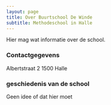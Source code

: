 ```yaml
---
layout: page
title: Over Buurtschool De Winde
subtitle: Methodeschool in Halle
---
```


Hier mag wat informatie over de school.

### Contactgegevens

Albertstraat 2
1500 Halle

### geschiedenis van de school

Geen idee of dat hier moet
